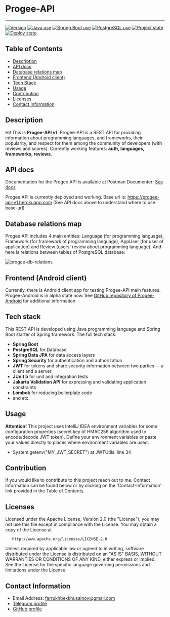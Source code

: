 # Progee-API

---

<a href="https://img.shields.io/badge/Version-1.0.0--RC-informational"><img alt="Version" src="https://img.shields.io/badge/Version-1.0.0--RC-informational"></a> <a href="https://img.shields.io/badge/Java-100%25-red"><img alt="Java use" src="https://img.shields.io/badge/Java-100%25-red"></a> <a href="https://img.shields.io/badge/Used-Spring%20Boot-success"><img alt="Spring Boot use" src="https://img.shields.io/badge/Used-Spring%20Boot-success"></a> <a href="https://img.shields.io/badge/Used-PostgreSQL-success"><img alt="PostgreSQL use" src="https://img.shields.io/badge/Used-PostgreSQL-success"></a> <a href="https://img.shields.io/badge/State-release--candidate-yellow"><img alt="Project state" src="https://img.shields.io/badge/State-release--candidate-yellow"></a> <a href="https://img.shields.io/badge/Deploy-deployed (heroku)-success"><img alt="Deploy state" src="https://img.shields.io/badge/Deploy-deployed (heroku)-success"></a>


## Table of Contents

- [Description](#description)
- [API docs](#api-docs)
- [Database relations map](#database-relations-map)
- [Frontend (Android client)](#frontend-android-client)
- [Tech Stack](#tech-stack)
- [Usage](#usage)
- [Contribution](#contribution)
- [Licenses](#licenses)
- [Contact Information](#contact-information)

## Description

Hi! This is **Progee-API v1**. 
Progee-API is a REST API for providing information about programming languages, and frameworks, their popularity, and respect for them among the community of developers (with reviews and scores). 
Currently working features: **auth, languages, frameworks, reviews**.

## API docs

Documentation for the Progee API is available at Postman Documenter: [See docs](https://documenter.getpostman.com/view/14256972/UzBgwAPQ)

Progee API is currently deployed and working. Base url is: https://progee-api-v1.herokuapp.com (See API docs above to understand where to use base-url)

## Database relations map

Progee API includes 4 main entities: Language (for programming language), Framework (for framework of programming language), AppUser (for user of application) and Review (users' review about programming language).
And here is relations between tables of PostgreSQL database:

![progee-db-relations](https://user-images.githubusercontent.com/68108113/173758913-519f58af-5285-4658-953c-0a658963c909.png)

## Frontend (Android client)

Currently, there is Android client app for testing Progee-API main features. Progee-Android is in alpha state now. See [GitHub repository of Progee-Android](https://github.com/khusainovfarrukh/progee-android) for additional information

## Tech stack

This REST API is developed using Java programming language and Spring Boot starter of Spring framework. The full tech stack:

  - **Spring Boot**
  - **PostgreSQL** for Database
  - **Spring Data JPA** for data access layers
  - **Spring Security** for authentication and authorization
  - **JWT** for tokens and share security information between two parties — a client and a server
  - **JUnit 5** for unit and integration tests
  - **Jakarta Validation API** for expressing and validating application constraints
  - **Lombok** for reducing boilerplate code
  - and etc.

## Usage

**Attention!** This project uses IntelliJ IDEA environment variables for some configuration properties (secret key of HMAC256 algorithm used to encode/decode JWT token). Define your environment variables or paste your values directly to places where environment variables are used:

- System.getenv("MY_JWT_SECRET") at JWTUtils: line 34

## Contribution

If you would like to contribute to this project reach out to me. Contact Information can be found below or by clicking on the 'Contact-Information' link provided in the Table of Contents.

## Licenses

Licensed under the Apache License, Version 2.0 (the "License");
   you may not use this file except in compliance with the License.
   You may obtain a copy of the License at

       http://www.apache.org/licenses/LICENSE-2.0

   Unless required by applicable law or agreed to in writing, software
   distributed under the License is distributed on an "AS IS" BASIS,
   WITHOUT WARRANTIES OR CONDITIONS OF ANY KIND, either express or implied.
   See the License for the specific language governing permissions and
   limitations under the License.
   
## Contact Information

- Email Address: farrukhbekkhusainov@gmail.com
- [Telegram profile](https://t.me/farruxxusainov)
- [GitHub profile](https://github.com/KhusaiovFarrukh)
